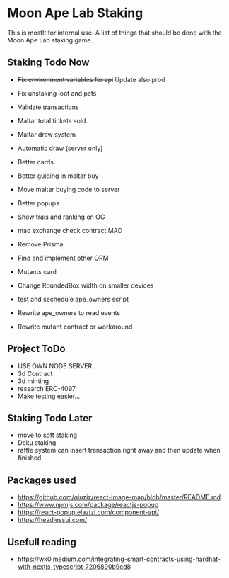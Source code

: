 # Moon Ape Lab Staking

This is mostlt for internal use. A list of things that should be done with the Moon Ape Lab staking game.

## Staking Todo Now

- ~~Fix environment variables for api~~ Update also prod
- Fix unstaking loot and pets
- Validate transactions
- Maltar total tickets sold.
- Maltar draw system
- Automatic draw (server only)
- Better cards
- Better guiding in maltar buy
- Move maltar buying code to server
- Better popups
- Show trais and ranking on OG
- mad exchange check contract MAD
- Remove Prisma
- Find and implement other ORM
- Mutants card
- Change RoundedBox width on smaller devices
- test and sechedule ape_owners script
- Rewrite ape_owners to read events

- Rewrite mutant contract or workaround

## Project ToDo

- USE OWN NODE SERVER
- 3d Contract
- 3d minting
- research ERC-4097
- Make testing easier...

## Staking Todo Later

- move to soft staking
- Deku staking
- raffle system can insert transaction right away and then update when finished

## Packages used

- https://github.com/qiuziz/react-image-map/blob/master/README.md
- https://www.npmjs.com/package/reactjs-popup
- https://react-popup.elazizi.com/component-api/
- https://headlessui.com/

## Usefull reading

- https://wk0.medium.com/integrating-smart-contracts-using-hardhat-with-nextjs-typescript-7206890b9cd8
